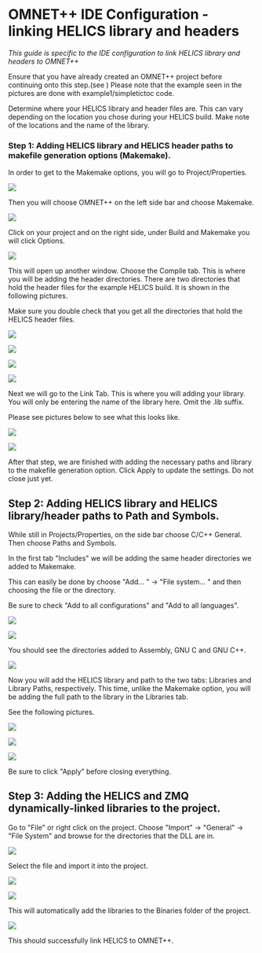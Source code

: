 # OMNET++ IDE Configuration - linking HELICS library and headers

*This guide is specific to the IDE configuration to link HELICS library and headers to OMNET++*

Ensure that you have already created an OMNET++ project before continuing onto this step.(see )
Please note that the example seen in the pictures are done with example1/simpletictoc code.

Determine where your HELICS library and header files are. This can vary depending on the location you chose during your HELICS build.
Make note of the locations and the name of the library.

### Step 1: Adding HELICS library and HELICS header paths to makefile generation options (Makemake).

In order to get to the Makemake options, you will go to Project/Properties.

![](/demo-pictures/demo5.PNG)

Then you will choose OMNET++ on the left side bar and choose Makemake.

![](/demo-pictures/demo6.PNG)

Click on your project and on the right side, under Build and Makemake you will click Options.

![](/demo-pictures/demo7.PNG)

This will open up another window. Choose the Compile tab. This is where you will be adding the header directories.
There are two directories that hold the header files for the example HELICS build.
It is shown in the following pictures.

Make sure you double check that you get all the directories that hold the HELICS header files.

![](/demo-pictures/demo8.PNG)

![](/demo-pictures/demo9.PNG)

![](/demo-pictures/demo9_1.PNG)

![](/demo-pictures/demo9_2.PNG)

Next we will go to the Link Tab. This is where you will adding your library. You will only be entering the name of the library here. Omit the .lib suffix.

Please see pictures below to see what this looks like.

![](/demo-pictures/demo10.PNG)

![](/demo-pictures/demo11.PNG)

After that step, we are finished with adding the necessary paths and library to the makefile generation option. Click Apply to update the settings. Do not close just yet.

## Step 2: Adding HELICS library and HELICS library/header paths to Path and Symbols.

While still in Projects/Properties, on the side bar choose C/C++ General. Then choose Paths and Symbols.

In the first tab "Includes" we will be adding the same header directories we added to Makemake.

This can easily be done by choose
"Add... " -> "File system... " and then choosing the file or the directory.

Be sure to check "Add to all configurations" and "Add to all languages".

![](/demo-pictures/demo12.PNG)

![](/demo-pictures/demo12_1.PNG)

You should see the directories added to Assembly, GNU C and GNU C++.

![](/demo-pictures/demo12_2.PNG)

Now you will add the HELICS library and path to the two tabs: Libraries and Library Paths, respectively.
This time, unlike the Makemake option, you will be adding the full path to the library in the Libraries tab.

See the following pictures.

![](/demo-pictures/demo13.PNG)

![](/demo-pictures/demo14.PNG)

![](/demo-pictures/dem15.PNG)

Be sure to click "Apply" before closing everything.

## Step 3: Adding the HELICS and ZMQ dynamically-linked libraries to the project.

Go to "File" or right click on the project. Choose "Import" -> "General" -> "File System" and browse for the directories that the DLL are in.

![](/demo-pictures/demo15.PNG)

Select the file and import it into the project.

![](/demo-pictures/demo16.PNG)

![](/demo-pictures/demo17.PNG)

This will automatically add the libraries to the Binaries folder of the project.

![](/demo-pictures/demo18.PNG)

This should successfully link HELICS to OMNET++.
